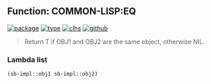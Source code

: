 ## Function: COMMON-LISP:EQ
[![package](https://img.shields.io/badge/Package-COMMON--LISP-5f9ea0.svg?style=social&colorA=999999)](../) [![type](https://img.shields.io/badge/Type-Function-5f9ea0.svg?style=social&colorA=999999)](../#function) [![clhs](https://img.shields.io/badge/CLHS-EQ-5f9ea0.svg?style=social&colorA=999999)](http://www.lispworks.com/documentation/HyperSpec/Body/f_eq.htm) [![github](https://img.shields.io/badge/GitHub-View_the_source-5f9ea0.svg?style=social&colorA=999999&logo=github)](https://github.com/sbcl/sbcl/blob/master/src/code/pred.lisp/) 

> Return T if OBJ1 and OBJ2 are the same object, otherwise NIL.

### Lambda list
```cl
(sb-impl::obj1 sb-impl::obj2)
```
